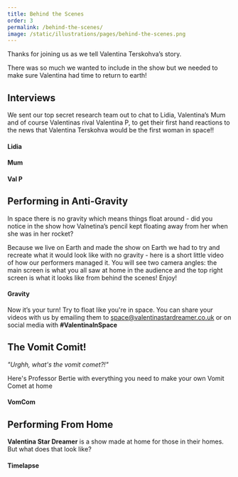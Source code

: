 ```yaml
---
title: Behind the Scenes
order: 3
permalink: /behind-the-scenes/
image: /static/illustrations/pages/behind-the-scenes.png
---
```


<div class="text-center" markdown="1">

Thanks for joining us as we tell Valentina Terskohva’s story. 

There was so much we wanted to include in the show but we needed to make sure Valentina had time to return to earth! 

</div>

## Interviews

We sent our top secret research team out to chat to Lidia, Valentina’s Mum and of course Valentinas rival Valentina P, to get their first hand reactions to the news that Valentina Terskohva would be the first woman in space!! 

<div class="row">
  <div class="col-12 col-md-6 col-lg-4 mb-4">
    <div class="ratio ratio-16x9 border-secondary border">
      <h4 class="text-center my-auto">Lidia</h4>
    </div>
  </div>
  <div class="col-12 col-md-6 col-lg-4 mb-4">
    <div class="ratio ratio-16x9 border-secondary border">
      <h4 class="text-center">Mum</h4>
    </div>
  </div>
  <div class="col-12 col-md-6 col-lg-4 mb-4 mx-auto">
    <div class="ratio ratio-16x9 border-secondary border">
      <h4 class="text-center">Val P</h4>
    </div>
  </div>
</div>

## Performing in Anti-Gravity

In space there is no gravity which means things float around - did you notice in the show how Valnetina’s pencil kept floating away from her when she was in her rocket? 

Because we live on Earth and made the show on Earth we had to try and recreate what it would look like with no gravity - here is a short little video of how our performers managed it. You will see two camera angles: the main screen is what you all saw at home in the audience and the top right screen is what it looks like from behind the scenes! Enjoy! 

<div class="col-12 col-md-10 offset-md-1 col-lg-8 offset-lg-2">
  <div class="ratio ratio-16x9 border-secondary border mb-4">
    <h4 class="text-center">Gravity</h4>
  </div>
</div>

Now it’s your turn! Try to float like you're in space. You can share your videos with us by emailing them to <space@valentinastardreamer.co.uk> or on social media with **#ValentinaInSpace**

## The Vomit Comit!

_"Urghh, what's the vomit comet?!"_

Here's Professor Bertie with everything you need to make your own Vomit Comet at home

<div class="col-12 col-md-10 offset-md-1 col-lg-8 offset-lg-2">
  <div class="ratio ratio-16x9 border-secondary border mb-4">
    <h4 class="text-center">VomCom</h4>
  </div>
</div>

## Performing From Home

**Valentina Star Dreamer** is a show made at home for those in their homes. But what does that look like? 

<div class="col-12 col-md-10 offset-md-1 col-lg-8 offset-lg-2">
  <div class="ratio ratio-16x9 border-secondary border mb-4">
    <h4 class="text-center">Timelapse</h4>
  </div>
</div>